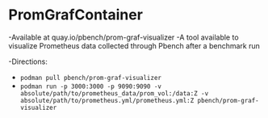 # PromGrafContainer

-Available at quay.io/pbench/prom-graf-visualizer
-A tool available to visualize Prometheus data collected through Pbench after a benchmark run

-Directions:
  -   `podman pull pbench/prom-graf-visualizer`
  -   `podman run -p 3000:3000 -p 9090:9090 -v absolute/path/to/prometheus_data/prom_vol:/data:Z -v absolute/path/to/prometheus.yml/prometheus.yml:Z pbench/prom-graf-visualizer`
